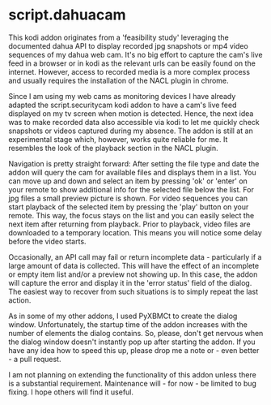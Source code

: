 # script.dahuacam

This kodi addon originates from a 'feasibility study' leveraging the documented dahua API to display recorded jpg snapshots or mp4 video sequences of my dahua web cam. It's no big effort to capture the cam's live feed in a browser or in kodi as the relevant urls can be easily found on the internet. However, access to recorded media is a more complex process and usually requires the installation of the NACL plugin in chrome.

Since I am using my web cams as monitoring devices I have already adapted the script.securitycam kodi addon to have a cam's live feed displayed on my tv screen when motion is detected. Hence, the next idea was to make recorded data also accessible via kodi to let me quickly check snapshots or videos captured during my absence.
The addon is still at an experimental stage which, however, works quite reliable for me. It resembles the look of the playback section in the NACL plugin.

Navigation is pretty straight forward: After setting the file type and date the addon will query the cam for available files and displays them in a list. You can move up and down and select an item by pressing 'ok' or 'enter' on your remote to show additional info for the selected file below the list. For jpg files a small preview picture is shown. For video sequences you can start playback of the selected item by pressing the 'play' button on your remote. This way, the focus stays on the list and you can easily select the next item after returning from playback. Prior to playback, video files are downloaded to a temporary location. This means you will notice some delay before the video starts. 

Occasionally, an API call may fail or return incomplete data - particularly if a large amount of data is collected. This will have the effect of an incomplete or empty item list and/or a preview not showing up. In this case, the addon will capture the error and display it in the 'error status' field of the dialog. The easiest way to recover from such situations is to simply repeat the last action.

As in some of my other addons, I used PyXBMCt to create the dialog window. Unfortunately, the startup time of the addon increases with the number of elements the dialog contains. So, please, don't get nervous when the dialog window doesn't instantly pop up after starting the addon. If you have any idea how to speed this up, please drop me a note or - even better - a pull request.

I am not planning on extending the functionality of this addon unless there is a substantial requirement. Maintenance will - for now - be limited to bug fixing. I hope others will find it useful.
